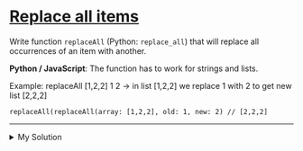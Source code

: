 # [Replace all items](https://www.codewars.com/kata/57ae18c6e298a7a6d5000c7a)

Write function `replaceAll` (Python: `replace_all`) that will replace all occurrences of an item with another.

**Python / JavaScript**: The function has to work for strings and lists.

Example: replaceAll \[1,2,2\] 1 2 -> in list \[1,2,2\] we replace 1 with 2 to get new list \[2,2,2\]

    replaceAll(replaceAll(array: [1,2,2], old: 1, new: 2) // [2,2,2]

---

<details><summary>My Solution</summary>

```js
function replaceAll(seq, find, replace) {
  return typeof seq === 'string'
    ? [...seq].map(v => (v === find ? replace : v)).join('')
    : [...seq].map(v => (v === find ? replace : v))
}
```

</details>
